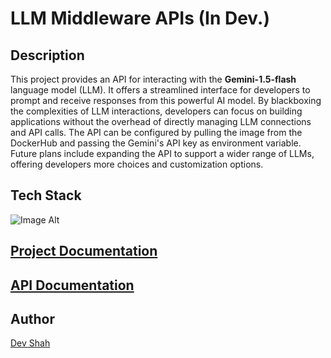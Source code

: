 # LLM Middleware APIs (In Dev.)

## Description

This project provides an API for interacting with the **Gemini-1.5-flash** language model (LLM). It offers a streamlined interface for developers to prompt and receive responses from this powerful AI model. By blackboxing the complexities of LLM interactions, developers can focus on building applications without the overhead of directly managing LLM connections and API calls. The API can be configured by pulling the image from the DockerHub and passing the Gemini's API key as environment variable. Future plans include expanding the API to support a wider range of LLMs, offering developers more choices and customization options.

<!--
### Video Explanation

[![Video Explanation YouTube Link](https://img.youtube.com/vi/t93d8ieZn0Q/0.jpg)](https://www.youtube.com/embed/t93d8ieZn0Q)
-->

## Tech Stack

![Image Alt](https://skillicons.dev/icons?i=nodejs,express,docker)

## [Project Documentation](./documentation.md)

## [API Documentation](./api-documentation.md)

## Author

[Dev Shah](https://github.com/busycaesar)
